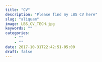 ```yaml
---
title: "CV"
description: "Please find my LBS CV here"
slug: "aliquam"
image: LBS_CV_TECH.jpg
keywords: ""
categories: 
    - ""
    - ""
date: 2017-10-31T22:42:51-05:00
draft: false
---
```


